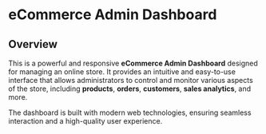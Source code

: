 # eCommerce Admin Dashboard

## Overview
This is a powerful and responsive **eCommerce Admin Dashboard** designed for managing an online store. It provides an intuitive and easy-to-use interface that allows administrators to control and monitor various aspects of the store, including **products**, **orders**, **customers**, **sales analytics**, and more.

The dashboard is built with modern web technologies, ensuring seamless interaction and a high-quality user experience.
